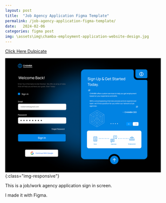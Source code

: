 ```yaml
---
layout: post
title:  "Job Agency Application Figma Template"
permalink: /job-agency-application-figma-template/
date:   2024-02-06
categories: figma post
img: \assets\img\chamba-employment-application-website-design.jpg
---
```



<a class="button" href="https://www.figma.com/community/file/1336739061648100389/job-agency-application-website-design-chamba" target="_blank">Click Here Dulpicate</a>

![image-title-here](\assets\img\chamba-employment-application-website-design.jpg){:class="img-responsive"}

This is a job/work agency application sign in screen. 

I made it with Figma.